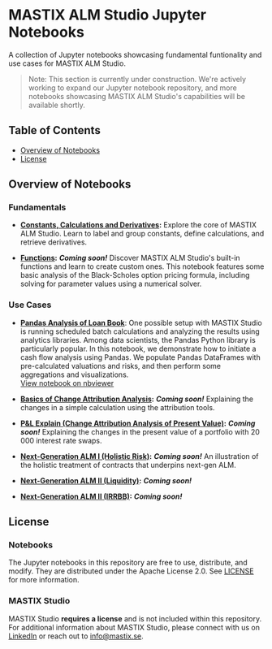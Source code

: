 # MASTIX ALM Studio Jupyter Notebooks

A collection of Jupyter notebooks showcasing fundamental funtionality and use cases for MASTIX ALM Studio.

>Note: This section is currently under construction. We're actively working to expand our Jupyter notebook repository, and more notebooks showcasing MASTIX ALM Studio's capabilities will be available shortly.


## Table of Contents

- [Overview of Notebooks](#overview-of-notebooks)
- [License](#license)

## Overview of Notebooks

### Fundamentals
- **[Constants, Calculations and Derivatives](./constants_calculations_derivatives.ipynb):**  Explore the core of MASTIX ALM Studio. Learn to label and group constants, define calculations, and retrieve derivatives.
 
- **[Functions](#use-cases):** ***Coming soon!*** Discover MASTIX ALM Studio's built-in functions and learn to create custom ones. This notebook features some basic analysis of the Black-Scholes option pricing formula, including solving for parameter values using a numerical solver.

<!--
### Applications
- **[Basics of change attribution analysis](./constants_calculations_derivatives.ipynb):** Explanining the changes in a simple calculation using the attribution tools.

- **[Loan book workflow](./analysis_of_loan_book.ipynb)**: An example workflow for a loan book: valuation and risk calculations.


-->
### Use Cases
- **[Pandas Analysis of Loan Book](./pandas_analysis_loan_book.ipynb)**: One possible setup with MASTIX Studio is running scheduled batch calculations and analyzing the results using analytics libraries. Among data scientists, the Pandas Python library is particularly popular. In this notebook, we demonstrate how to initiate a cash flow analysis using Pandas. We populate Pandas DataFrames with pre-calculated valuations and risks, and then perform some aggregations and visualizations.  
[View notebook on nbviewer](https://nbviewer.org/github/mastixstudio/notebooks/blob/main/pandas_analysis_loan_book.ipynb?flush_cache=true)

- **[Basics of Change Attribution Analysis](#use-cases):** ***Coming soon!*** Explaining the changes in a simple calculation using the attribution tools.

- **[P&L Explain (Change Attribution Analysis of Present Value)](#use-cases):** ***Coming soon!*** Explaining the changes in the present value of a portfolio with 20 000 interest rate swaps.

- **[Next-Generation ALM I (Holistic Risk)](#use-cases):** ***Coming soon!*** An illustration of the holistic treatment of contracts that underpins next-gen ALM. 

- **[Next-Generation ALM II (Liquidity)](#use-cases):** ***Coming soon!***

- **[Next-Generation ALM II (IRRBB)](#use-cases):** ***Coming soon!***


## License

### Notebooks

The Jupyter notebooks in this repository are free to use, distribute, and modify. They are distributed under the Apache License 2.0. See [LICENSE](./LICENSE) for more information.

### MASTIX Studio

MASTIX Studio **requires a license** and is not included within this repository. For additional information about MASTIX Studio, please connect with us on [LinkedIn](https://www.linkedin.com/company/mastix) or reach out to [info@mastix.se](mailto:info@mastix.se).
